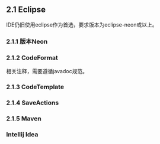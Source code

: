 ## 2.1 Eclipse

IDE仍旧使用eclipse作为首选，要求版本为eclipse-neon或以上。

### 2.1.1 版本Neon

### 2.1.2 CodeFormat

相关注释，需要遵循javadoc规范。

### 2.1.3 CodeTemplate

### 2.1.4 SaveActions

### 2.1.5 Maven

### Intellij Idea



